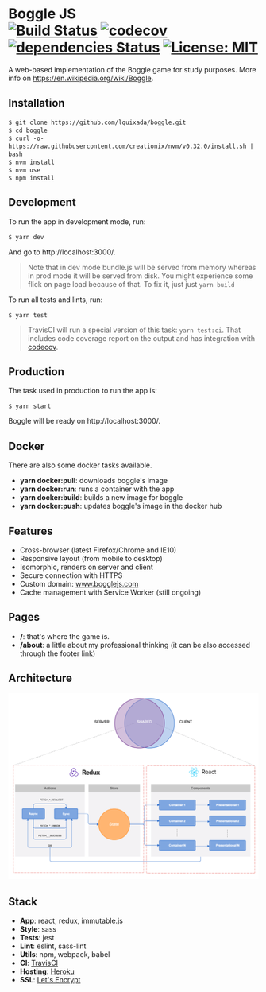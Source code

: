 Boggle JS<br>
[![Build Status](https://travis-ci.org/lquixada/boggle.svg?branch=master)](https://travis-ci.org/lquixada/boggle)
[![codecov](https://codecov.io/gh/lquixada/boggle/branch/master/graph/badge.svg)](https://codecov.io/gh/lquixada/boggle)
[![dependencies Status](https://david-dm.org/lquixada/boggle/status.svg)](https://david-dm.org/lquixada/boggle)
[![License: MIT](https://img.shields.io/badge/License-MIT-blue.svg)](https://opensource.org/licenses/MIT)
================

A web-based implementation of the Boggle game for study purposes. More info on https://en.wikipedia.org/wiki/Boggle.


## Installation

```
$ git clone https://github.com/lquixada/boggle.git
$ cd boggle
$ curl -o- https://raw.githubusercontent.com/creationix/nvm/v0.32.0/install.sh | bash
$ nvm install
$ nvm use
$ npm install
```

## Development

To run the app in development mode, run:

```
$ yarn dev
```

And go to http://localhost:3000/.

> Note that in dev mode bundle.js will be served from memory whereas in prod mode it will be served from disk. You might experience some flick on page load because of that. To fix it, just just `yarn build`

To run all tests and lints, run:

```
$ yarn test
```

> TravisCI will run a special version of this task: `yarn test:ci`. That includes code coverage report on the output and has integration with [codecov](https://codecov.io/).


## Production

The task used in production to run the app is:

```
$ yarn start
```

Boggle will be ready on http://localhost:3000/.


## Docker

There are also some docker tasks available.

* **yarn docker:pull**: downloads boggle's image
* **yarn docker:run**: runs a container with the app
* **yarn docker:build**: builds a new image for boggle
* **yarn docker:push**: updates boggle's image in the docker hub


## Features

* Cross-browser (latest Firefox/Chrome and IE10)
* Responsive layout (from mobile to desktop)
* Isomorphic, renders on server and client
* Secure connection with HTTPS
* Custom domain: www.bogglejs.com
* Cache management with Service Worker (still ongoing)


## Pages

* **/**: that's where the game is.
* **/about**: a little about my professional thinking (it can be also accessed through the footer link)


## Architecture

![Architecture](./flowchart.png)


## Stack

* **App**: react, redux, immutable.js
* **Style**: sass
* **Tests**: jest
* **Lint**: eslint, sass-lint
* **Utils**: npm, webpack, babel
* **CI**: [TravisCI](https://travis-ci.org/lquixada/boggle)
* **Hosting**: [Heroku](https://bogglejs.herokuapp.com/)
* **SSL**: [Let's Encrypt](https://letsencrypt.org/)

